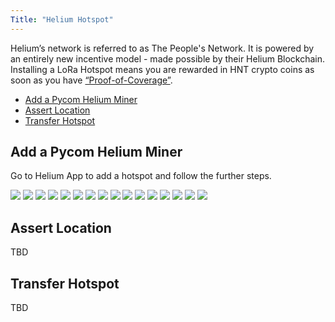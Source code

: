 ```yaml
---
Title: "Helium Hotspot"
---
```


Helium’s network is referred to as The People's Network. It is powered by an entirely new incentive model - made possible by their Helium Blockchain. 
Installing a LoRa Hotspot means you are rewarded in HNT crypto coins as soon as you have [“Proof-of-Coverage”](https://docs.helium.com/blockchain/proof-of-coverage/).

* [Add a Pycom Helium Miner](#add-a-pycom-helium-miner)
* [Assert Location](#assert-location)
* [Transfer Hotspot](#transfer-hotspot)

## Add a Pycom Helium Miner

Go to Helium App to add a hotspot and follow the further steps.

![](/gitbook/assets/lorawan/helium/helium_reg_1.png)
![](/gitbook/assets/lorawan/helium/helium_reg_2.png)
![](/gitbook/assets/lorawan/helium/helium_reg_3.png)
![](/gitbook/assets/lorawan/helium/helium_reg_4.png)
![](/gitbook/assets/lorawan/helium/helium_reg_5.png)
![](/gitbook/assets/lorawan/helium/helium_reg_6.png)
![](/gitbook/assets/lorawan/helium/helium_reg_7.png)
![](/gitbook/assets/lorawan/helium/helium_reg_8.png)
![](/gitbook/assets/lorawan/helium/helium_reg_9.png)
![](/gitbook/assets/lorawan/helium/helium_reg_10.png)
![](/gitbook/assets/lorawan/helium/helium_reg_11.png)
![](/gitbook/assets/lorawan/helium/helium_reg_12.png)
![](/gitbook/assets/lorawan/helium/helium_reg_13.png)
![](/gitbook/assets/lorawan/helium/helium_reg_14.png)
![](/gitbook/assets/lorawan/helium/helium_reg_15.png)
![](/gitbook/assets/lorawan/helium/helium_reg_16.png)

## Assert Location
TBD
## Transfer Hotspot
TBD

